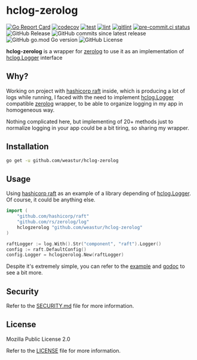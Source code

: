 # hclog-zerolog

[![Go Report Card](https://goreportcard.com/badge/github.com/weastur/hclog-zerolog)](https://goreportcard.com/report/github.com/weastur/hclog-zerolog)
[![codecov](https://codecov.io/gh/weastur/hclog-zerolog/graph/badge.svg?token=V94BPHSLB0)](https://codecov.io/gh/weastur/hclog-zerolog)
[![test](https://github.com/weastur/hclog-zerolog/actions/workflows/test.yaml/badge.svg)](https://github.com/weastur/hclog-zerolog/actions/workflows/test.yaml)
[![lint](https://github.com/weastur/hclog-zerolog/actions/workflows/lint.yaml/badge.svg)](https://github.com/weastur/hclog-zerolog/actions/workflows/lint.yaml)
[![gitlint](https://github.com/weastur/hclog-zerolog/actions/workflows/gitlint.yaml/badge.svg)](https://github.com/weastur/hclog-zerolog/actions/workflows/gitlint.yaml)
[![pre-commit.ci status](https://results.pre-commit.ci/badge/github/weastur/hclog-zerolog/main.svg)](https://results.pre-commit.ci/latest/github/weastur/hclog-zerolog/main)</br>
![GitHub Release](https://img.shields.io/github/v/release/weastur/hclog-zerolog)
![GitHub commits since latest release](https://img.shields.io/github/commits-since/weastur/hclog-zerolog/latest)
![GitHub go.mod Go version](https://img.shields.io/github/go-mod/go-version/weastur/hclog-zerolog)
![GitHub License](https://img.shields.io/github/license/weastur/hclog-zerolog)

**hclog-zerolog** is a wrapper for [zerolog](https://github.com/rs/zerolog)
to use it as an implementation of
[hclog.Logger](https://pkg.go.dev/github.com/hashicorp/go-hclog#Logger) interface

## Why?

Working on project with [hashicorp raft](https://pkg.go.dev/github.com/hashicorp/raft) inside,
which is producing a lot of logs while running, I faced with the need to implement
[hclog.Logger](https://pkg.go.dev/github.com/hashicorp/go-hclog#Logger)
compatible [zerolog](https://github.com/rs/zerolog)
wrapper, to be able to organize logging in my app in homogeneous way.

Nothing complicated here, but implementing of 20+ methods just to normalize logging in your app could be
a bit tiring, so sharing my wrapper.

## Installation

```bash
go get -u github.com/weastur/hclog-zerolog
```

## Usage

Using [hashicorp raft](https://pkg.go.dev/github.com/hashicorp/raft) as an example of a library depending of
[hclog.Logger](https://pkg.go.dev/github.com/hashicorp/go-hclog#Logger). Of course, it could be anything else.

```go
import (
	"github.com/hashicorp/raft"
	"github.com/rs/zerolog/log"
	hclogzerolog "github.com/weastur/hclog-zerolog"
)

raftLogger := log.With().Str("component", "raft").Logger()
config := raft.DefaultConfig()
config.Logger = hclogzerolog.New(raftLogger)
```

Despite it's extremely simple, you can refer to the [example](./_example/) and
[godoc](https://pkg.go.dev/github.com/weastur/hclog-zerolog) to see a bit more.

## Security

Refer to the [SECURITY.md](SECURITY.md) file for more information.

## License

Mozilla Public License 2.0

Refer to the [LICENSE](LICENSE) file for more information.
